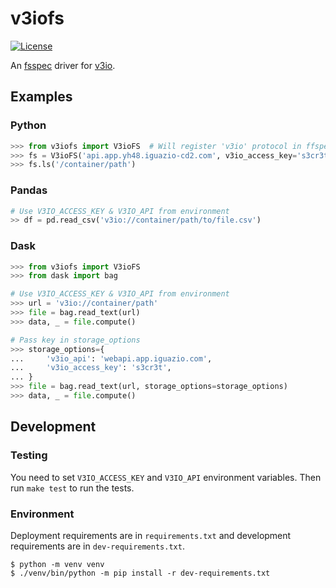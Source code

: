 # v3iofs

<!--
[![CI](https://github.com/v3io/v3io-fs/workflows/CI/badge.svg)](https://github.com/v3io/v3io-fs/actions?query=workflow%3ACI)
-->
[![License](https://img.shields.io/badge/License-Apache%202.0-blue.svg)](https://opensource.org/licenses/Apache-2.0)


An [fsspec][fsspec] driver for [v3io][v3io].


## Examples


### Python

```python
>>> from v3iofs import V3ioFS  # Will register 'v3io' protocol in ffspec
>>> fs = V3ioFS('api.app.yh48.iguazio-cd2.com', v3io_access_key='s3cr3t')
>>> fs.ls('/container/path')
```

### Pandas

```python
# Use V3IO_ACCESS_KEY & V3IO_API from environment
>> df = pd.read_csv('v3io://container/path/to/file.csv')
```

### Dask

```python
>>> from v3iofs import V3ioFS
>>> from dask import bag

# Use V3IO_ACCESS_KEY & V3IO_API from environment
>>> url = 'v3io://container/path'
>>> file = bag.read_text(url)
>>> data, _ = file.compute()

# Pass key in storage_options
>>> storage_options={
...     'v3io_api': 'webapi.app.iguazio.com',
...     'v3io_access_key': 's3cr3t',
... }
>>> file = bag.read_text(url, storage_options=storage_options)
>>> data, _ = file.compute()
```

## Development


### Testing

You need to set `V3IO_ACCESS_KEY` and `V3IO_API` environment variables.
Then run `make test` to run the tests.


### Environment

Deployment requirements are in `requirements.txt` and development requirements
are in `dev-requirements.txt`.

```
$ python -m venv venv
$ ./venv/bin/python -m pip install -r dev-requirements.txt
```


[fsspec]: https://filesystem-spec.readthedocs.io
[v3io]: https://www.iguazio.com/docs/tutorials/latest-release/getting-started/containers/

